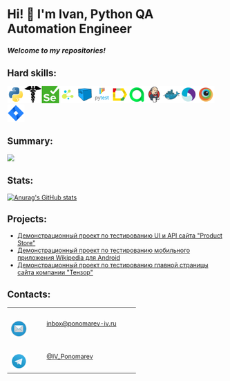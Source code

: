 # Hi! 👋 I'm Ivan, Python QA Automation Engineer

### *Welcome to my repositories!*

## Hard skills:

<img src="icons/python_logo_and_wordmark.svg" height="40" width="40" /><img src="icons/requests.png" height="40" width="40" /><img src="icons/selenium.png" height="40" width="40" /><img src="icons/selene.png" height="40" width="40" /><img src="icons/selenoid.svg" height="40" width="40" /><img src="icons/pytest_logo.svg" height="40" width="40" /><img src="icons/allure_Report.svg" height="40" width="40" /><img src="icons/allure_EE.svg" height="40" width="40" /><img src="icons/jenkins.svg" height="40" width="40" /><img src="icons/docker.svg" height="40" width="40" /><img src="icons/appium.svg" height="40" width="40" /><img src="icons/browserstack.svg" height="40" width="40" /><img src="icons/jira.svg" height="40" width="40" />

## Summary:

![](https://github-profile-summary-cards.vercel.app/api/cards/profile-details?username=ponomarev-iv1986)

## Stats:

[![Anurag's GitHub stats](https://github-readme-stats.vercel.app/api?username=ponomarev-iv1986)](https://github.com/ponomarev-iv1986/github-readme-stats)

## Projects:
- <a target="_blank" href="https://github.com/ponomarev-iv1986/demoblaze_test_project.git">Демонстрационный проект по тестированию UI и API сайта "Product Store"</a>
- <a target="_blank" href="https://github.com/ponomarev-iv1986/wiki_app_test_project.git">Демонстрационный проект по тестированию мобильного приложения Wikipedia для Android</a>
- <a target="_blank" href="https://github.com/ponomarev-iv1986/tensor_demo_project.git">Демонстрационный проект по тестированию главной страницы сайта компании "Тензор"</a>

## Contacts:

<table width="100%" border="0">
  <tr> 
    <td width="70" height="70" valign="bottom"><img src="icons/mail.png" height="40" width="40"></td>
    <td width="200" height="70" valign="middle"><a href="mailto:inbox@ponomarev-iv.ru">inbox@ponomarev-iv.ru</a></td>
  </tr>
  <tr>
    <td width="70" height="70" valign="bottom"><img src="icons/telegram.svg" height="40" width="40"></td>
    <td width="200" height="70" valign="middle"><a href="https://t.me/IV_Ponomarev">@IV_Ponomarev</a></td>
  </tr>
</table>

<!--
**ponomarev-iv1986/ponomarev-iv1986** is a ✨ _special_ ✨ repository because its `README.md` (this file) appears on your GitHub profile.

Here are some ideas to get you started:

- 🔭 I’m currently working on ...
- 🌱 I’m currently learning ...
- 👯 I’m looking to collaborate on ...
- 🤔 I’m looking for help with ...
- 💬 Ask me about ...
- 📫 How to reach me: ...
- 😄 Pronouns: ...
- ⚡ Fun fact: ...
-->
